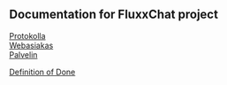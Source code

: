 ## Documentation for FluxxChat project

[Protokolla](https://github.com/FluxxChat/FluxxChat-protokolla)  
[Webasiakas](https://github.com/FluxxChat/FluxxChat-webasiakas)  
[Palvelin](https://github.com/FluxxChat/FluxxChat-palvelin)  

[Definition of Done](https://github.com/FluxxChat/FluxxChat-dokumentaatio/blob/master/DOD.md)

